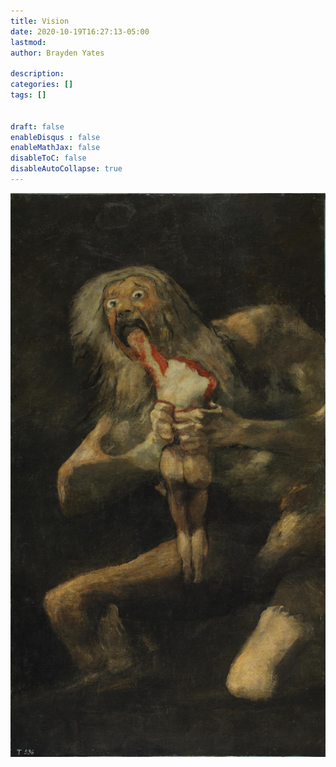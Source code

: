 ```yaml
---
title: Vision
date: 2020-10-19T16:27:13-05:00
lastmod: 
author: Brayden Yates

description: 
categories: []
tags: []


draft: false
enableDisqus : false
enableMathJax: false
disableToC: false
disableAutoCollapse: true
---
```


![Saturn Devouring his Sun](/static/img/goya.jpg)